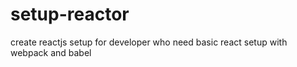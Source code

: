 # setup-reactor
create reactjs setup for developer who need basic react setup with webpack and babel
